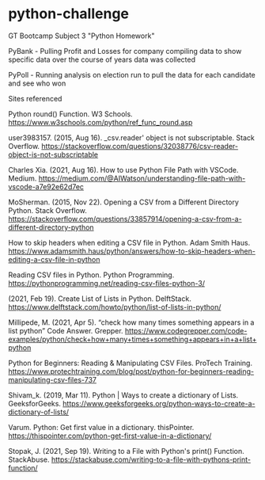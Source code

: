# python-challenge
GT Bootcamp Subject 3 "Python Homework"

PyBank - Pulling Profit and Losses for company compiling data to show specific data over the course of years data was collected

PyPoll - Running analysis on election run to pull the data for each candidate and see who won

Sites referenced

Python round() Function. W3 Schools. https://www.w3schools.com/python/ref_func_round.asp

user3983157. (2015, Aug 16). _csv.reader' object is not subscriptable. Stack Overflow. https://stackoverflow.com/questions/32038776/csv-reader-object-is-not-subscriptable

Charles Xia. (2021, Aug 16). How to use Python File Path with VSCode. Medium. https://medium.com/@AIWatson/understanding-file-path-with-vscode-a7e92e62d7ec

MoSherman. (2015, Nov 22). Opening a CSV from a Different Directory Python. Stack Overflow. https://stackoverflow.com/questions/33857914/opening-a-csv-from-a-different-directory-python

How to skip headers when editing a CSV file in Python. Adam Smith Haus. https://www.adamsmith.haus/python/answers/how-to-skip-headers-when-editing-a-csv-file-in-python

Reading CSV files in Python. Python Programming. https://pythonprogramming.net/reading-csv-files-python-3/

(2021, Feb 19). Create List of Lists in Python. DelftStack. https://www.delftstack.com/howto/python/list-of-lists-in-python/

Millipede, M. (2021, Apr 5). “check how many times something appears in a list python” Code Answer. Grepper. https://www.codegrepper.com/code-examples/python/check+how+many+times+something+appears+in+a+list+python

Python for Beginners: Reading & Manipulating CSV Files. ProTech Training. https://www.protechtraining.com/blog/post/python-for-beginners-reading-manipulating-csv-files-737

Shivam_k. (2019, Mar 11). Python | Ways to create a dictionary of Lists. GeeksforGeeks. https://www.geeksforgeeks.org/python-ways-to-create-a-dictionary-of-lists/

Varum. Python: Get first value in a dictionary. thisPointer. https://thispointer.com/python-get-first-value-in-a-dictionary/

Stopak, J. (2021, Sep 19). Writing to a File with Python's print() Function. StackAbuse. https://stackabuse.com/writing-to-a-file-with-pythons-print-function/